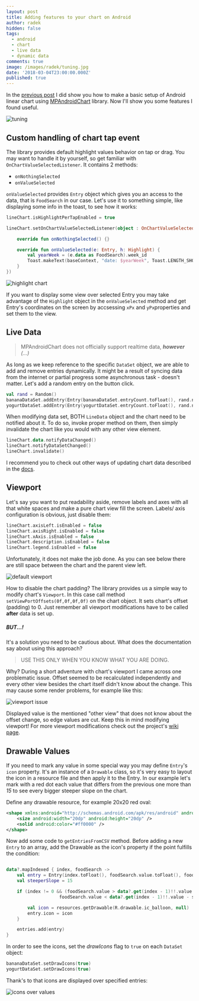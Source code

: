 ```yaml
---
layout: post
title: Adding features to your chart on Android
author: radek
hidden: false
tags:
  - android
  - chart
  - live data
  - dynamic data
comments: true
image: /images/radek/tuning.jpg
date: '2018-03-04T23:00:00.000Z'
published: true
---
```


In the [previous post](/blog/charts-on-android-1/) I did show you how to make a basic setup of Android linear chart using [MPAndroidChart](https://github.com/PhilJay/MPAndroidChart) library. Now I'll show you some features I found useful.

![tuning](/images/radek/tuning.jpg)


## Custom handling of chart tap event

The library provides default highlight values behavior on tap or drag. You may want to handle it by yourself, so get familiar with `OnChartValueSelectedListener`. It contains 2 methods:
- `onNothingSelected`
- `onValueSelected`

`onValueSelected` provides `Entry` object which gives you an access to the data, that is `FoodSearch` in our case. Let's  use it to something simple, like displaying some info in the toast, to see how it works:

``` kotlin
lineChart.isHighlightPerTapEnabled = true

lineChart.setOnChartValueSelectedListener(object : OnChartValueSelectedListener {

    override fun onNothingSelected() {}

    override fun onValueSelected(e: Entry, h: Highlight) {
        val yearWeek = (e.data as FoodSearch).week_id
        Toast.makeText(baseContext, "date: $yearWeek", Toast.LENGTH_SHORT).show()
    }
})
```

![highlight chart](/images/radek/chart_highlight.png)

If you want to display some view over selected Entry you may take advantage of the `Highlight` object in the `onValueSelected` method and get Entry's coordinates on the screen by accsessing `xPx` and `yPx`properties and set them to the view.

## Live Data

> MPAndroidChart does not officially support realtime data, ***however** (...)*

As long as we keep reference to the specific `DataSet` object, we are able to add and remove entries dynamically. It might be a result of syncing data from the internet or partial progress some asynchronous task - doesn't matter. Let's add a random entry on the button click.

``` kotlin
val rand = Random()
bananaDataSet.addEntry(Entry(bananaDataSet.entryCount.toFloat(), rand.nextFloat() * 100))
yogurtDataSet.addEntry(Entry(yogurtDataSet.entryCount.toFloat(), rand.nextFloat() * 100))
```

When modifying data set, BOTH `LineData` object and the chart need to be notified about it. To do so, invoke proper method on them, then simply invalidate the chart like you would with any other view element.

``` kotlin
lineChart.data.notifyDataChanged()
lineChart.notifyDataSetChanged()
lineChart.invalidate()
```

I recommend you to check out other ways of updating chart data described in the [docs](https://github.com/PhilJay/MPAndroidChart/wiki/Dynamic-&-Realtime-Data).

## Viewport

Let's say you want to put readability aside, remove labels and axes with all that white spaces and make a pure chart view fill the screen. Labels/ axis configuration is obvious, just disable them:

``` kotlin
lineChart.axisLeft.isEnabled = false
lineChart.axisRight.isEnabled = false
lineChart.xAxis.isEnabled = false
lineChart.description.isEnabled = false
lineChart.legend.isEnabled = false
```
Unfortunately, it does not make the job done. As you can see below there are still space between the chart and the parent view left.

![default viewport](/images/radek/chart_viewport_1.png)

How to disable the chart padding? The library provides us a simple way to modify chart's `Viewport`. In this case call method `setViewPortOffsets(0f,0f,0f,0f)` on the chart object. It sets chart's offset (padding) to 0. Just remember all viewport modifications have to be called **after** data is set up.

##### BUT...!
It's a solution you need to be cautious about. What does the documentation say about using this approach?
> USE THIS ONLY WHEN YOU KNOW WHAT YOU ARE DOING.

Why? During a short adventure with chart's viewport I came across one problematic issue. Offset seemed to be recalculated independently and every other view besides the chart itself didn't know about the change. This may cause some render problems, for example like this:

![viewport issue](/images/radek/chart_viewport_2.png) 

Displayed value is the mentioned "other view" that does not know about the offset change, so edge values are cut. Keep this in mind modifying viewport! For more viewport modifications check out the project's [wiki page](https://github.com/PhilJay/MPAndroidChart/wiki/Modifying-the-Viewport).

## Drawable Values

If you need to mark any value in some special way you may define `Entry`'s `icon` property. It's an instance of a `Drawable` class, so it's very easy to layout the icon in a resource file and then apply  it to the Entry. In our example let's mark with a red dot each value that differs from the previous one more than *15* to see every bigger steeper slope on the chart.

Define any drawable resource, for example 20x20 red oval:
``` xml
<shape xmlns:android="http://schemas.android.com/apk/res/android" android:shape="oval">
    <size android:width="20dp" android:height="20dp" />
    <solid android:color="#ff0000" />
</shape>
```

Now add some code to `getEntriesFromCSV` method. Before adding a new `Entry` to an array, add the Drawable as the icon's property if the point fulfills the condition:

``` kotlin

data?.mapIndexed { index, foodSearch ->
    val entry = Entry(index.toFloat(), foodSearch.value.toFloat(), foodSearch)
    val steeperSlope = 15

    if (index != 0 && (foodSearch.value > data?.get(index - 1)!!.value + steeperSlope ||
                    foodSearch.value < data?.get(index - 1)!!.value - steeperSlope)) {

        val icon = resources.getDrawable(R.drawable.ic_balloon, null)
        entry.icon = icon
    }

    entries.add(entry)
}

```

In order to see the icons, set the *drawIcons* flag to `true` on each `DataSet` object:

``` kotlin
bananaDataSet.setDrawIcons(true)
yogurtDataSet.setDrawIcons(true)
```

Thank's to that icons are displayed over specified entries:

![icons over values](/images/radek/chart_icons_1.png)
